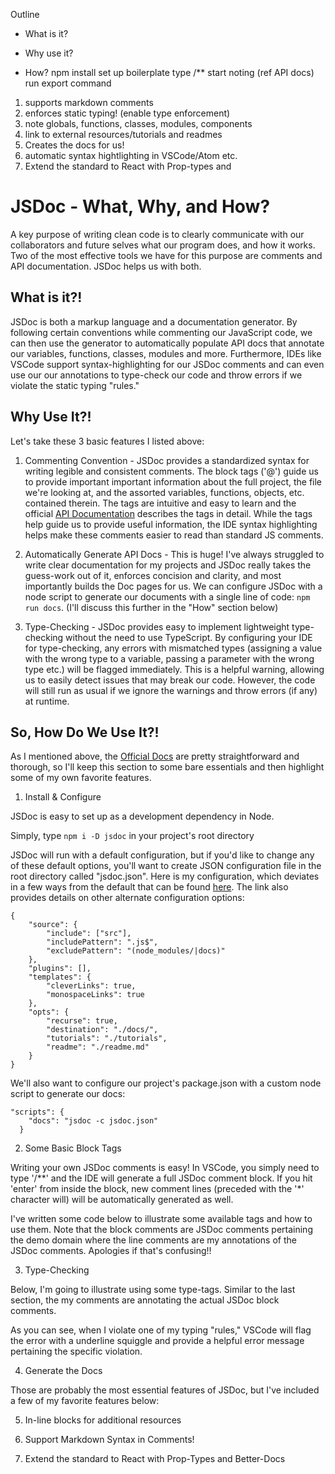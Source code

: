 Outline

- What is it?

- Why use it?

- How?
npm install
set up boilerplate
type /**
start noting (ref API docs)
run export command


1) supports markdown comments
2) enforces static typing! (enable type enforcement)
3) note globals, functions, classes, modules, components
4) link to external resources/tutorials and readmes
5) Creates the docs for us!
6) automatic syntax hightlighting in VSCode/Atom etc.
7) Extend the standard to React with Prop-types and 


# JSDoc - What, Why, and How?

A key purpose of writing clean code is to clearly communicate with our collaborators and future selves what our program does, and how it works.  Two of the most effective tools we have for this purpose are comments and API documentation.  JSDoc helps us with both.

## What is it?!

JSDoc is both a markup language and a documentation generator. By following certain conventions while commenting our JavaScript code, we can then use the generator to automatically populate API docs that annotate our variables, functions, classes, modules and more. Furthermore, IDEs like VSCode support syntax-highlighting for our JSDoc comments and can even use our our annotations to type-check our code and throw errors if we violate the static typing "rules."

## Why Use It?!

Let's take these 3 basic features I listed above:

1) Commenting Convention - JSDoc provides a standardized syntax for writing legible and consistent comments.  The block tags ('@') guide us to provide important important information about the full project, the file we're looking at, and the assorted variables, functions, objects, etc. contained therein.  The tags are intuitive and easy to learn and the official [API Documentation](https://jsdoc.app/) describes the tags in detail.  While the tags help guide us to provide useful information, the IDE syntax highlighting helps make these comments easier to read than standard JS comments.

2) Automatically Generate API Docs - This is huge!  I've always struggled to write clear documentation for my projects and JSDoc really takes the guess-work out of it, enforces concision and clarity, and most importantly builds the Doc pages for us.  We can configure JSDoc with a node script to generate our documents with a single line of code: `npm run docs`.  (I'll discuss this further in the "How" section below)

3) Type-Checking - JSDoc provides easy to implement lightweight type-checking without the need to use TypeScript.  By configuring your IDE for type-checking, any errors with mismatched types (assigning a value with the wrong type to a variable, passing a parameter with the wrong type etc.) will be flagged immediately.  This is a helpful warning, allowing us to easily detect issues that may break our code.  However, the code will still run as usual if we ignore the warnings and throw errors (if any) at runtime.


## So, How Do We Use It?!

As I mentioned above, the [Official Docs](https://jsdoc.app/) are pretty straightforward and thorough, so I'll keep this section to some bare essentials and then highlight some of my own favorite features.

1) Install & Configure

JSDoc is easy to set up as a development dependency in Node.

Simply, type `npm i -D jsdoc` in your project's root directory

JSDoc will run with a default configuration, but if you'd like to change any of these default options, you'll want to create JSON configuration file in the root directory called "jsdoc.json".  Here is my configuration, which deviates in a few ways from the default that can be found [here](https://jsdoc.app/about-configuring-jsdoc.html).  The link also provides details on other alternate configuration options:

```
{
    "source": {
        "include": ["src"],
        "includePattern": ".js$",
        "excludePattern": "(node_modules/|docs)"
    },
    "plugins": [],
    "templates": {
        "cleverLinks": true,
        "monospaceLinks": true
    },
    "opts": {
        "recurse": true,
        "destination": "./docs/",
        "tutorials": "./tutorials",
        "readme": "./readme.md"
    }
}
```

We'll also want to configure our project's package.json with a custom node script to generate our docs:

```
"scripts": {
    "docs": "jsdoc -c jsdoc.json"
  }
```

2) Some Basic Block Tags

Writing your own JSDoc comments is easy!  In VSCode, you simply need to type '/\*\*' and the IDE will generate a full JSDoc comment block.  If you hit 'enter' from inside the block, new comment lines (preceded with the '*' character will) will be automatically generated as well.

I've written some code below to illustrate some available tags and how to use them.  Note that the block comments are JSDoc comments pertaining the demo domain where the line comments are my annotations of the JSDoc comments.  Apologies if that's confusing!!




3) Type-Checking

Below, I'm going to illustrate using some type-tags.  Similar to the last section, the my comments are annotating the actual JSDoc block comments.

As you can see, when I violate one of my typing "rules," VSCode will flag the error with a underline squiggle and provide a helpful error message pertaining the specific violation.

4) Generate the Docs



Those are probably the most essential features of JSDoc, but I've included a few of my favorite features below:


5) In-line blocks for additional resources



6) Support Markdown Syntax in Comments!



7) Extend the standard to React with Prop-Types and Better-Docs
